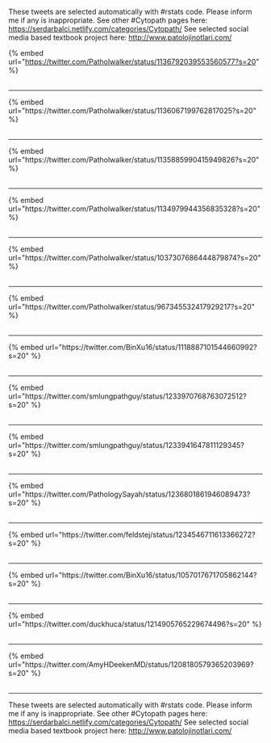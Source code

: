 

These tweets are selected automatically with #rstats code. Please inform me if any is inappropriate.
See other #Cytopath pages here: https://serdarbalci.netlify.com/categories/Cytopath/ 
See selected social media based textbook project here: http://www.patolojinotlari.com/

{% embed url="https://twitter.com/Patholwalker/status/1136792039553560577?s=20" %}<br>
<br>
<hr>
{% embed url="https://twitter.com/Patholwalker/status/1136067199762817025?s=20" %}<br>
<br>
<hr>
{% embed url="https://twitter.com/Patholwalker/status/1135885990415949826?s=20" %}<br>
<br>
<hr>
{% embed url="https://twitter.com/Patholwalker/status/1134979944356835328?s=20" %}<br>
<br>
<hr>
{% embed url="https://twitter.com/Patholwalker/status/1037307686444879874?s=20" %}<br>
<br>
<hr>
{% embed url="https://twitter.com/Patholwalker/status/967345532417929217?s=20" %}<br>
<br>
<hr>
{% embed url="https://twitter.com/BinXu16/status/1118887101544660992?s=20" %}<br>
<br>
<hr>
{% embed url="https://twitter.com/smlungpathguy/status/1233970768763072512?s=20" %}<br>
<br>
<hr>
{% embed url="https://twitter.com/smlungpathguy/status/1233941647811129345?s=20" %}<br>
<br>
<hr>
{% embed url="https://twitter.com/PathologySayah/status/1236801861946089473?s=20" %}<br>
<br>
<hr>
{% embed url="https://twitter.com/feldstej/status/1234546711613366272?s=20" %}<br>
<br>
<hr>
{% embed url="https://twitter.com/BinXu16/status/1057017671705862144?s=20" %}<br>
<br>
<hr>
{% embed url="https://twitter.com/duckhuca/status/1214905765229674496?s=20" %}<br>
<br>
<hr>
{% embed url="https://twitter.com/AmyHDeekenMD/status/1208180579365203969?s=20" %}<br>
<br>
<hr>


These tweets are selected automatically with #rstats code. Please inform me if any is inappropriate.
See other #Cytopath pages here: https://serdarbalci.netlify.com/categories/Cytopath/ 
See selected social media based textbook project here: http://www.patolojinotlari.com/
